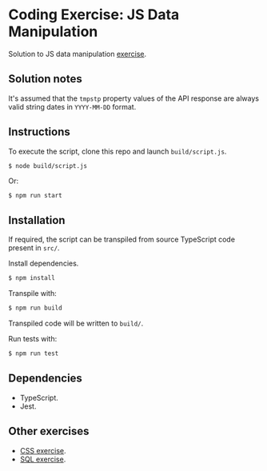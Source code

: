 # Coding Exercise: JS Data Manipulation

Solution to JS data manipulation [exercise](docs/instructions.md).

## Solution notes

It's assumed that the `tmpstp` property values of the API response are always valid string dates in `YYYY-MM-DD` format.

## Instructions

To execute the script, clone this repo and launch `build/script.js`.

```bash
$ node build/script.js
```

Or:

```
$ npm run start
```

## Installation

If required, the script can be transpiled from source TypeScript code present in `src/`.

Install dependencies.

```bash
$ npm install
```

Transpile with:

```bash
$ npm run build
```

Transpiled code will be written to `build/`.

Run tests with:

```bash
$ npm run test
```

## Dependencies

- TypeScript.
- Jest.

## Other exercises

- [CSS exercise](https://github.com/fabrizzio-gz/chartmetric-css).
- [SQL exercise](https://gist.github.com/fabrizzio-gz/cb04f316ddf2fb6f777ebd3d19445d97).
